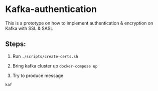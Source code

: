 # Kafka-authentication

This is a prototype on how to implement authentication & encryption on Kafka with SSL & SASL

## Steps:

1. Run `./scripts/create-certs.sh`

2. Bring kafka cluster up `docker-compose up`
3. Try to produce message
```shell
kaf
```